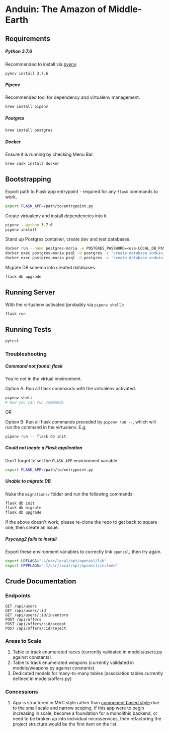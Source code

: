 # Anduin: The Amazon of Middle-Earth

## Requirements

##### Python 3.7.6
Recommended to install via [pyenv](https://github.com/pyenv/pyenv).
```bash
pyenv install 3.7.6
```

##### Pipenv
Recommended tool for dependency and virtualenv management.
```bash
brew install pipenv
```

##### Postgres
```bash
brew install postgres
```

##### Docker
Ensure it is running by checking Menu Bar.
```bash
brew cask install docker
```

## Bootstrapping

Export path to Flask app entrypoint - required for any `flask` commands to work.
```bash
export FLASK_APP=/path/to/entrypoint.py
```

Create virtualenv and install dependencies into it.
```bash
pipenv --python 3.7.6
pipenv install
```

Stand up Postgres container, create dev and test databases.
```bash
docker run --name postgres-moria -e POSTGRES_PASSWORD=<use-LOCAL_DB_PASSWORD-from-config.py> -p 5432:5432 -d postgres
docker exec postgres-moria psql -U postgres -c 'create database anduin_dev;'
docker exec postgres-moria psql -U postgres -c 'create database anduin_test;'
```

Migrate DB schema into created databases.
```bash
flask db upgrade
```

## Running Server
With the virtualenv activated (probably via `pipenv shell`):
```bash
flask run
```

## Running Tests
```bash
pytest
```


### Troubleshooting

##### Command not found: flask
You're not in the virtual environment.

Option A: Run all flask commands with the virtualenv activated.
```bash
pipenv shell
# Now you can run commands
```

OR

Option B: Run all flask commands preceded by `pipenv run --`, which will run the command in the virtualenv. E.g.
```bash
pipenv run -- flask db init
```

##### Could not locate a Flask application
Don't forget to set the `FLASK_APP` environment variable.
```bash
export FLASK_APP=/path/to/entrypoint.py
```

##### Unable to migrate DB
Nuke the `migrations/` folder and run the following commands:
```bash
flask db init
flask db migrate
flask db upgrade
```

If the above doesn't work, please re-clone the repo to get back to square one, then create an issue.

##### Psycopg2 fails to install
Export these environment variables to correctly link `openssl`, then try again.
```bash
export LDFLAGS="-L/usr/local/opt/openssl/lib"
export CPPFLAGS="-I/usr/local/opt/openssl/include"
```

## Crude Documentation

### Endpoints
```
GET /api/users
GET /api/users/:id
GET /api/users/:id/inventory
POST /api/offers
POST /api/offers/:id/accept
POST /api/offers/:id/reject
```

### Areas to Scale
1. Table to track enumerated races (currently validated in models/users.py against constants)
2. Table to track enumerated weapons (currently validated in models/weapons.py against constants)
3. Dedicated models for many-to-many tables (association tables currently defined in models/offers.py)

### Concessions
1. App is structured in MVC style rather than [component based style](https://github.com/goldbergyoni/nodebestpractices/blob/master/sections/projectstructre/breakintcomponents.md) due to the small scale and narrow scoping. If this app were to begin increasing in scale, become a foundation for a monolithic backend, or need to be broken up into individual microservices, then refactoring the project structure would be the first item on the list.

